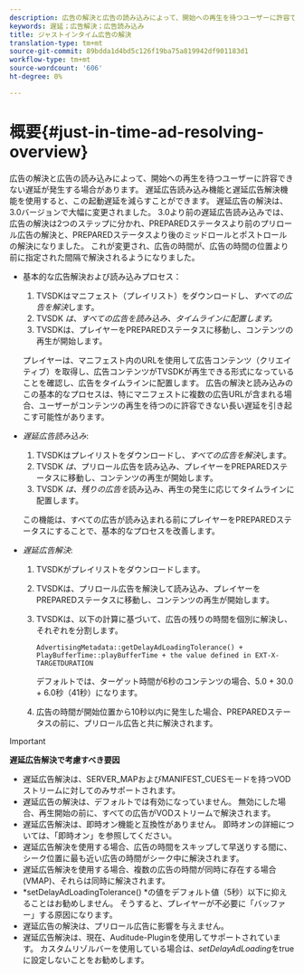 ```yaml
---
description: 広告の解決と広告の読み込みによって、開始への再生を待つユーザーに許容できない遅延が発生する場合があります。 遅延広告読み込み機能と遅延広告解決機能を使用すると、この起動遅延を減らすことができます。 遅延広告の解決は、3.0バージョンで大幅に変更されました。 3.0より前の遅延広告読み込みでは、広告の解決は2つのステップに分かれ、PREPAREDステータスより前のプリロール広告の解決と、PREPAREDステータスより後のミッドロールとポストロールの解決になりました。 これが変更され、広告の時間が、広告の時間の位置より前に指定された間隔で解決されるようになりました。
keywords: 遅延；広告解決；広告読み込み
title: ジャストインタイム広告の解決
translation-type: tm+mt
source-git-commit: 89bdda1d4bd5c126f19ba75a819942df901183d1
workflow-type: tm+mt
source-wordcount: '606'
ht-degree: 0%

---
```



# 概要{#just-in-time-ad-resolving-overview}

広告の解決と広告の読み込みによって、開始への再生を待つユーザーに許容できない遅延が発生する場合があります。 遅延広告読み込み機能と遅延広告解決機能を使用すると、この起動遅延を減らすことができます。 遅延広告の解決は、3.0バージョンで大幅に変更されました。 3.0より前の遅延広告読み込みでは、広告の解決は2つのステップに分かれ、PREPAREDステータスより前のプリロール広告の解決と、PREPAREDステータスより後のミッドロールとポストロールの解決になりました。 これが変更され、広告の時間が、広告の時間の位置より前に指定された間隔で解決されるようになりました。

* 基本的な広告解決および読み込みプロセス：

   1. TVSDKはマニフェスト（プレイリスト）をダウンロードし、*すべての広告を解決*&#x200B;します。
   1. TVSDK *は、すべての広告を読み込み、タイムラインに配置します。*
   1. TVSDKは、プレイヤーをPREPAREDステータスに移動し、コンテンツの再生が開始します。

   プレイヤーは、マニフェスト内のURLを使用して広告コンテンツ（クリエイティブ）を取得し、広告コンテンツがTVSDKが再生できる形式になっていることを確認し、広告をタイムラインに配置します。 広告の解決と読み込みのこの基本的なプロセスは、特にマニフェストに複数の広告URLが含まれる場合、ユーザーがコンテンツの再生を待つのに許容できない長い遅延を引き起こす可能性があります。

* *遅延広告読み込み*:

   1. TVSDKはプレイリストをダウンロードし、*すべての広告を解決*&#x200B;します。
   1. TVSDK *は、*&#x200B;プリロール広告を読み込み、プレイヤーをPREPAREDステータスに移動し、コンテンツの再生が開始します。
   1. TVSDK *は、残りの広告を*&#x200B;読み込み、再生の発生に応じてタイムラインに配置します。

   この機能は、すべての広告が読み込まれる前にプレイヤーをPREPAREDステータスにすることで、基本的なプロセスを改善します。

* *遅延広告解決*:

   1. TVSDKがプレイリストをダウンロードします。
   1. TVSDKは、プリロール広告を解決して読み込み、プレイヤーをPREPAREDステータスに移動し、コンテンツの再生が開始します。
   1. TVSDKは、以下の計算に基づいて、広告の残りの時間を個別に解決し、それぞれを分割します。

      `AdvertisingMetadata::getDelayAdLoadingTolerance() + PlayBufferTime::playBufferTime + the value defined in EXT-X-TARGETDURATION`

      デフォルトでは、ターゲット時間が6秒のコンテンツの場合、5.0 + 30.0 + 6.0秒（41秒）になります。

   1. 広告の時間が開始位置から10秒以内に発生した場合、PREPAREDステータスの前に、プリロール広告と共に解決されます。

>[!IMPORTANT]
>
>**遅延広告解決で考慮すべき要因**
>
>* 遅延広告解決は、SERVER_MAPおよびMANIFEST_CUESモードを持つVODストリームに対してのみサポートされます。
>* 遅延広告の解決は、デフォルトでは有効になっていません。 無効にした場合、再生開始の前に、すべての広告がVODストリームで解決されます。
>* 遅延広告解決は、即時オン機能と互換性がありません。 即時オンの詳細については、「即時オン」を参照してください。
>* 遅延広告解決を使用する場合、広告の時間をスキップして早送りする間に、シーク位置に最も近い広告の時間がシーク中に解決されます。
>* 遅延広告解決を使用する場合、複数の広告の時間が同時に存在する場合(VMAP)、それらは同時に解決されます。
>* *setDelayAdLoadingTolerance() *の値をデフォルト値（5秒）以下に抑えることはお勧めしません。 そうすると、プレイヤーが不必要に「バッファー」する原因になります。
>* 遅延広告の解決は、プリロール広告に影響を与えません。
>* 遅延広告解決は、現在、Auditude-Pluginを使用してサポートされています。 カスタムリゾルバーを使用している場合は、*setDelayAdLoading*&#x200B;をtrueに設定しないことをお勧めします。

>


